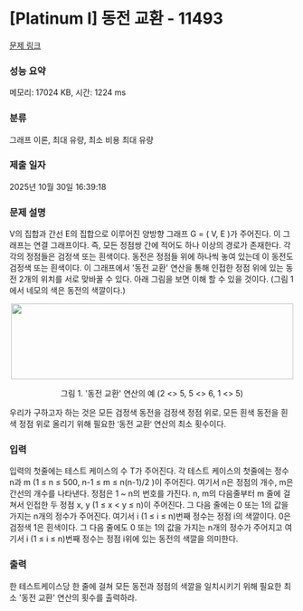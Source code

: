 # [Platinum I] 동전 교환 - 11493 

[문제 링크](https://www.acmicpc.net/problem/11493) 

### 성능 요약

메모리: 17024 KB, 시간: 1224 ms

### 분류

그래프 이론, 최대 유량, 최소 비용 최대 유량

### 제출 일자

2025년 10월 30일 16:39:18

### 문제 설명

<p>V의 집합과 간선 E의 집합으로 이루어진 양방향 그래프 G = ( V, E )가 주어진다. 이 그래프는 연결 그래프이다. 즉, 모든 정점쌍 간에 적어도 하나 이상의 경로가 존재한다. 각각의 정점들은 검정색 또는 흰색이다. 동전은 정점들 위에 하나씩 놓여 있는데 이 동전도 검정색 또는 흰색이다. 이 그래프에서 '동전 교환' 연산을 통해 인접한 정점 위에 있는 동전 2개의 위치를 서로 맞바꿀 수 있다. 아래 그림을 보면 이해 할 수 있을 것이다. (그림 1에서 네모의 색은 동전의 색깔이다.)</p>

<p><img alt="" src="https://onlinejudgeimages.s3-ap-northeast-1.amazonaws.com/problem/11493/1.png" style="display:block; height:133.973px; margin:auto; width:499px"></p>

<p style="text-align: center;">그림 1. '동전 교환' 연산의 예 (2 <> 5, 5 <> 6, 1 <> 5)</p>

<p>우리가 구하고자 하는 것은 <span style="background-color:initial; font-family:arial,helvetica,verdana,tahoma,sans-serif">모든 검정색 동전을</span><span style="background-color:initial; font-family:arial,helvetica,verdana,tahoma,sans-serif"> 검정색 정점 위로, 모든 흰색 동전을</span><span style="background-color:initial; font-family:arial,helvetica,verdana,tahoma,sans-serif"> 흰색 정점 위로</span><span style="background-color:initial; font-family:arial,helvetica,verdana,tahoma,sans-serif"> 올리기 위해 필요한 '동전 교환' 연산의 최소 횟수이다.</span></p>

### 입력 

 <p>입력의 첫줄에는 테스트 케이스의 수 T가 주어진다. 각 테스트 케이스의 첫줄에는 정수 n과 m (1 ≤ n ≤ 500, n-1 ≤ m ≤ n(n-1)/2 )이 주어진다. 여기서 n은 정점의 개수, m은 간선의 개수를 나타낸다. 정점은 1 ~ n의 번호를 가진다. n, m의 다음줄부터 m 줄에 걸쳐서 인접한 두 정점 x, y (1 ≤ x < y ≤ n)이 주어진다. 그 다음 줄에는 0 또는 1의 값을 가지는 n개의 정수가 주어진다. 여기서 i (1 ≤ i ≤ n)번째 정수는 정점 i의 색깔이다. 0은 검정색 1은 흰색이다. 그 다음 줄에도 0 또는 1의 값을 가지는 n개의 정수가 주어지고 여기서 i (1 ≤ i ≤ n)번째 정수는 정점 i위에 있는 동전의 색깔을 의미한다.</p>

### 출력 

 <p>한 테스트케이스당 한 줄에 걸쳐 모든 동전과 정점의 색깔을 일치시키기 위해 필요한 최소 '동전 교환' 연산의 횟수를 출력하라.</p>

